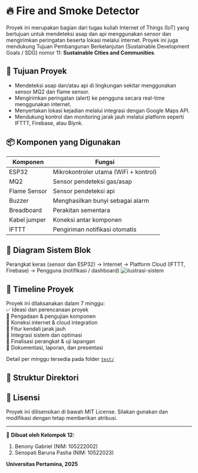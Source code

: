 # 🔥 Fire and Smoke Detector

Proyek ini merupakan bagian dari tugas kuliah Internet of Things (IoT) yang bertujuan untuk mendeteksi asap dan api menggunakan sensor dan mengirimkan peringatan beserta lokasi melalui internet. Proyek ini juga mendukung Tujuan Pembangunan Berkelanjutan (Sustainable Development Goals / SDG) nomor 11: **Sustainable Cities and Communities**.

## 🎯 Tujuan Proyek

- Mendeteksi asap dan/atau api di lingkungan sekitar menggunakan sensor MQ2 dan flame sensor.
- Mengirimkan peringatan (alert) ke pengguna secara real-time menggunakan internet.
- Menyertakan lokasi kejadian melalui integrasi dengan Google Maps API.
- Mendukung kontrol dan monitoring jarak jauh melalui platform seperti IFTTT, Firebase, atau Blynk.

## 📦 Komponen yang Digunakan

| Komponen       | Fungsi                                  |
|----------------|------------------------------------------|
| ESP32          | Mikrokontroler utama (WiFi + kontrol)    |
| MQ2            | Sensor pendeteksi gas/asap               |
| Flame Sensor   | Sensor pendeteksi api                    |
| Buzzer         | Menghasilkan bunyi sebagai alarm         |
| Breadboard     | Perakitan sementara                      |
| Kabel jumper   | Koneksi antar komponen                   |
| IFTTT          | Pengiriman notifikasi otomatis           |

## 🧱 Diagram Sistem Blok

Perangkat keras (sensor dan ESP32) → Internet → Platform Cloud (IFTTT, Firebase) → Pengguna (notifikasi / dashboard)
![ilustrasi-sistem](https://github.com/user-attachments/assets/74561261-8761-4fba-a36f-11b768b13613)



## 📅 Timeline Proyek

Proyek ini dilaksanakan dalam 7 minggu: <br>
✅ Ideasi dan perencanaan proyek <br>
🔳 Pengadaan & pengujian komponen <br>
🔳 Koneksi internet & cloud integration <br>
🔳 Fitur kendali jarak jauh <br>
🔳 Integrasi sistem dan optimasi <br>
🔳 Finalisasi perangkat & uji lapangan <br>
🔳 Dokumentasi, laporan, dan presentasi <br>

Detail per minggu tersedia pada folder [`test/`](./test)

## 📁 Struktur Direktori


## 📜 Lisensi

Proyek ini dilisensikan di bawah MIT License. Silakan gunakan dan modifikasi dengan tetap memberikan atribusi.

---

📍 **Dibuat oleh Kelompok 12:**
1. Benony Gabriel (NIM: 105222002)
2. Senopati Baruna Pasha (NIM: 10522023)

**Universitas Pertamina, 2025**


